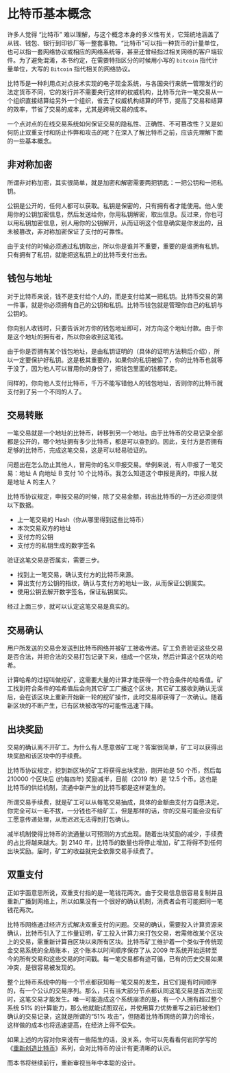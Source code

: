 # 比特币基本概念

许多人觉得 “比特币” 难以理解，与这个概念本身的多义性有关，它笼统地涵盖了从钱、钱包、银行到印钞厂等一整套事物。“比特币”可以指一种货币的计量单位，也可以指一套网络协议或相应的网络系统等，甚至还曾经指过相关网络的客户端软件。为了避免混淆，本书约定，在需要特指区分的时候用小写的 `bitcoin` 指代计量单位，大写的 `Bitcoin` 指代相关的网络协议。

比特币是一种利用点对点技术实现的电子现金系统，与各国央行来统一管理发行的法定货币不同，它的发行并不需要央行这样的权威机构，比特币允许一笔交易从一个组织直接结算给另外一个组织，省去了权威机构结算的环节，提高了交易和结算的效率，节省了交易的成本，尤其是跨境交易的成本。

一个点对点的在线交易系统如何保证交易的隐私性、正确性、不可篡改性？又是如何防止双重支付和防止作弊和攻击的呢？在深入了解比特币之前，应该先理解下面的一些基本概念。

## 非对称加密

所谓非对称加密，其实很简单，就是加密和解密需要两把钥匙：一把公钥和一把私钥。

公钥是公开的，任何人都可以获取。私钥是保密的，只有拥有者才能使用。他人使用你的公钥加密信息，然后发送给你，你用私钥解密，取出信息。反过来，你也可以用私钥加密信息，别人用你的公钥解开，从而证明这个信息确实是你发出的，且未被篡改，非对称加密保证了支付的可靠性。

由于支付的时候必须通过私钥取出，所以你是谁并不重要，重要的是谁拥有私钥。只有拥有了私钥，就能把这私钥上的比特币支付出去。

## 钱包与地址

对于比特币来说，钱不是支付给个人的，而是支付给某一把私钥。比特币交易的第一件事，就是你必须拥有自己的公钥和私钥。比特币钱包就是管理你自己的私钥与公钥的。

你向别人收钱时，只要告诉对方你的钱包地址即可，对方向这个地址付款。由于你是这个地址的拥有者，所以你会收到这笔钱。

由于你是否拥有某个钱包地址，是由私钥证明的（具体的证明方法稍后介绍），所以一定要保护好私钥。这是极其重要的，如果你的私钥被偷了，你的比特币也就等于没了，因为他人可以冒用你的身份了，把钱包里面的钱都转走。

同样的，你向他人支付比特币，千万不能写错他人的钱包地址，否则你的比特币就支付到了另一个不同的人了。

## 交易转账

一笔交易就是一个地址的比特币，转移到另一个地址。由于比特币的交易记录全部都是公开的，哪个地址拥有多少比特币，都是可以查到的。因此，支付方是否拥有足够的比特币，完成这笔交易，这是可以轻易验证的。

问题出在怎么防止其他人，冒用你的名义申报交易。举例来说，有人申报了一笔交易：地址 A 向地址 B 支付 10 个比特币。我怎么知道这个申报是真的，申报人就是地址 A 的主人？

比特币协议规定，申报交易的时候，除了交易金额，转出比特币的一方还必须提供以下数据。

* 上一笔交易的 Hash（你从哪里得到这些比特币）
* 本次交易双方的地址
* 支付方的公钥
* 支付方的私钥生成的数字签名

验证这笔交易是否属实，需要三步。

* 找到上一笔交易，确认支付方的比特币来源。
* 算出支付方公钥的指纹，确认与支付方的地址一致，从而保证公钥属实。
* 使用公钥去解开数字签名，保证私钥属实。

经过上面三步，就可以认定这笔交易是真实的。

## 交易确认

用户所发送的交易会发送到比特币网络并被矿工接收传递。矿工负责验证这些交易是否合法，并把合法的交易打包记录下来，组成一个区块，然后计算这个区块的哈希。

计算哈希的过程叫做挖矿，这需要大量的计算才能获得一个符合条件的哈希值。矿工找到符合条件的哈希值后会向其它矿工广播这个区块，其它矿工接收到确认无误后，会在该区块上重新开始新一轮的挖矿操作，此时交易即获得了一次确认。随着新区块的不断产生，已有区块被改写的可能性迅速下降。

## 出块奖励

交易的确认离不开矿工。为什么有人愿意做矿工呢？答案很简单，矿工可以获得出块奖励和该区块中的手续费。

比特币协议规定，挖到新区块的矿工将获得出块奖励，刚开始是 50 个币，然后每 210000 个区块后 (约每四年) 奖励减半，目前（2019 年）是 12.5 个币。这也是比特币的供给机制，流通中新产生的比特币都是这样诞生的。

所谓交易手续费，就是矿工可以从每笔交易抽成，具体的金额由支付方自愿决定。你完全可以一毛不拔，一分钱也不给矿工，但是那样的话，你的交易可能会没有矿工愿意传递处理，从而迟迟无法得到打包确认。

减半机制使得比特币的流通量以可预测的方式出现。随着出块奖励的减少，手续费的占比将越来越大。到 2140 年，比特币的数量也将停止增加，矿工将得不到任何出块奖励。届时，矿工的收益就完全依靠交易手续费了。

## 双重支付

正如字面意思所说，双重支付指的是一笔钱花两次。由于交易信息很容易复制并且重新广播到网络上，所以如果没有一个很好的确认机制，消费者会有可能把同一笔钱花两次。

比特币网络通过经济方式解决双重支付的问题。交易的确认，需要投入计算资源来确认，比特币引入了工作量证明，矿工投入计算力来打包交易，若需修改某个区块上的交易，需重新计算自区块以来所有区块。比特币矿工维护着一个类似于传统现金交易系统的全局账本，这个账本以时间顺序保存了从 2009 年系统开始运转至今的所有交易和这些交易的时间戳。每一笔交易都有迹可循，已有的历史交易如果冲突，是很容易被发现的。

整个比特币系统中的每一个节点都获知每一笔交易的发生，且它们是有时间顺序的，有一个公认的交易序列。那么，只有当大部分节点都认同这笔交易是首次出现时，这笔交易才能发生。唯一可能造成这个系统崩溃的是，有一个人拥有超过整个系统 51% 的计算能力，那么他就能试图双花，并使用算力优势重写之前已被他们确认的交易记录，这就是所谓的“51% 攻击”，但随着比特币网络的算力的增长，这样做的成本也将迅速提高，在经济上得不偿失。

如果上述的内容对你来说有一些陌生的话，没关系，你可以先看看何岩同学写的《[重新创造比特币](https://bitsv.club/topic/%e9%87%8d%e6%96%b0%e5%88%9b%e9%80%a0%e6%af%94%e7%89%b9%e5%b8%81)》系列，会对比特币的设计有更清晰的认识。

而本书将继续前行，重新审视当年中本聪的设计。
